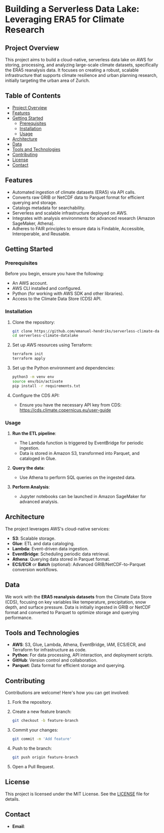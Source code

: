 # Building a Serverless Data Lake: Leveraging ERA5 for Climate Research

## Project Overview

This project aims to build a cloud-native, serverless data lake on AWS for storing, processing, and analyzing large-scale climate datasets, specifically the ERA5 reanalysis data. It focuses on creating a robust, scalable infrastructure that supports climate resilience and urban planning research, initially targeting the urban area of Zurich.

## Table of Contents

- [Project Overview](#project-overview)
- [Features](#features)
- [Getting Started](#getting-started)
  - [Prerequisites](#prerequisites)
  - [Installation](#installation)
  - [Usage](#usage)
- [Architecture](#architecture)
- [Data](#data)
- [Tools and Technologies](#tools-and-technologies)
- [Contributing](#contributing)
- [License](#license)
- [Contact](#contact)

## Features

- Automated ingestion of climate datasets (ERA5) via API calls.
- Converts raw GRIB or NetCDF data to Parquet format for efficient querying and storage.
- Catalogs metadata for searchability.
- Serverless and scalable infrastructure deployed on AWS.
- Integrates with analysis environments for advanced research (Amazon SageMaker, Athena).
- Adheres to FAIR principles to ensure data is Findable, Accessible, Interoperable, and Reusable.

## Getting Started

### Prerequisites

Before you begin, ensure you have the following:

- An AWS account.
- AWS CLI installed and configured.
- Python (for working with AWS SDK and other libraries).
- Access to the Climate Data Store (CDS) API.

### Installation

1. Clone the repository:

    ```bash
    git clone https://github.com/emanuel-hendriks/serverless-climate-datalake.git
    cd serverless-climate-datalake
    ```

2. Set up AWS resources using Terraform:

    ```bash
    terraform init
    terraform apply
    ```

3. Set up the Python environment and dependencies:

    ```bash
    python3 -m venv env
    source env/bin/activate
    pip install -r requirements.txt
    ```

4. Configure the CDS API:

    - Ensure you have the necessary API key from CDS: https://cds.climate.copernicus.eu/user-guide 

### Usage

1. **Run the ETL pipeline**:

    - The Lambda function is triggered by EventBridge for periodic ingestion.
    - Data is stored in Amazon S3, transformed into Parquet, and cataloged in Glue.

2. **Query the data**:

    - Use Athena to perform SQL queries on the ingested data.

3. **Perform Analysis**:

    - Jupyter notebooks can be launched in Amazon SageMaker for advanced analysis.

## Architecture

The project leverages AWS's cloud-native services:

- **S3**: Scalable storage.
- **Glue**: ETL and data cataloging.
- **Lambda**: Event-driven data ingestion.
- **EventBridge**: Scheduling periodic data retrieval.
- **Athena**: Querying data stored in Parquet format.
- **ECS/ECR** or **Batch** (optional): Advanced GRIB/NetCDF-to-Parquet conversion workflows.

## Data

We work with the **ERA5 reanalysis datasets** from the Climate Data Store (CDS), focusing on key variables like temperature, precipitation, snow depth, and surface pressure. Data is initially ingested in GRIB or NetCDF format and converted to Parquet to optimize storage and querying performance.

## Tools and Technologies

- **AWS**: S3, Glue, Lambda, Athena, EventBridge, IAM, ECS/ECR, and Terraform for infrastructure as code.
- **Python**: For data processing, API interaction, and deployment scripts.
- **GitHub**: Version control and collaboration.
- **Parquet**: Data format for efficient storage and querying.

## Contributing

Contributions are welcome! Here's how you can get involved:

1. Fork the repository.
2. Create a new feature branch:

    ```bash
    git checkout -b feature-branch
    ```

3. Commit your changes:

    ```bash
    git commit -m 'Add feature'
    ```

4. Push to the branch:

    ```bash
    git push origin feature-branch
    ```

5. Open a Pull Request.

## License

This project is licensed under the MIT License. See the [LICENSE](LICENSE) file for details.

## Contact

- **Email**:

